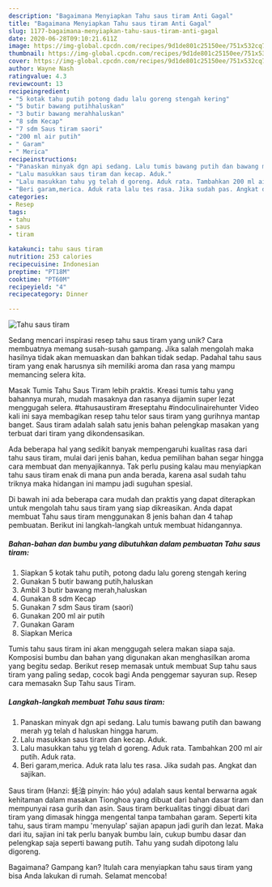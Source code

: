 ```yaml
---
description: "Bagaimana Menyiapkan Tahu saus tiram Anti Gagal"
title: "Bagaimana Menyiapkan Tahu saus tiram Anti Gagal"
slug: 1177-bagaimana-menyiapkan-tahu-saus-tiram-anti-gagal
date: 2020-06-28T09:10:21.611Z
image: https://img-global.cpcdn.com/recipes/9d1de801c25150ee/751x532cq70/tahu-saus-tiram-foto-resep-utama.jpg
thumbnail: https://img-global.cpcdn.com/recipes/9d1de801c25150ee/751x532cq70/tahu-saus-tiram-foto-resep-utama.jpg
cover: https://img-global.cpcdn.com/recipes/9d1de801c25150ee/751x532cq70/tahu-saus-tiram-foto-resep-utama.jpg
author: Wayne Nash
ratingvalue: 4.3
reviewcount: 13
recipeingredient:
- "5 kotak tahu putih potong dadu lalu goreng stengah kering"
- "5 butir bawang putihhaluskan"
- "3 butir bawang merahhaluskan"
- "8 sdm Kecap"
- "7 sdm Saus tiram saori"
- "200 ml air putih"
- " Garam"
- " Merica"
recipeinstructions:
- "Panaskan minyak dgn api sedang. Lalu tumis bawang putih dan bawang merah yg telah d haluskan hingga harum."
- "Lalu masukkan saus tiram dan kecap. Aduk."
- "Lalu masukkan tahu yg telah d goreng. Aduk rata. Tambahkan 200 ml air putih. Aduk rata."
- "Beri garam,merica. Aduk rata lalu tes rasa. Jika sudah pas. Angkat dan sajikan."
categories:
- Resep
tags:
- tahu
- saus
- tiram

katakunci: tahu saus tiram 
nutrition: 253 calories
recipecuisine: Indonesian
preptime: "PT18M"
cooktime: "PT60M"
recipeyield: "4"
recipecategory: Dinner

---
```



![Tahu saus tiram](https://img-global.cpcdn.com/recipes/9d1de801c25150ee/751x532cq70/tahu-saus-tiram-foto-resep-utama.jpg)

Sedang mencari inspirasi resep tahu saus tiram yang unik? Cara membuatnya memang susah-susah gampang. Jika salah mengolah maka hasilnya tidak akan memuaskan dan bahkan tidak sedap. Padahal tahu saus tiram yang enak harusnya sih memiliki aroma dan rasa yang mampu memancing selera kita.

Masak Tumis Tahu Saus Tiram lebih praktis. Kreasi tumis tahu yang bahannya murah, mudah masaknya dan rasanya dijamin super lezat menggugah selera. #tahusaustiram #reseptahu #indoculinairehunter Video kali ini saya membagikan resep tahu telor saus tiram yang gurihnya mantap banget. Saus tiram adalah salah satu jenis bahan pelengkap masakan yang terbuat dari tiram yang dikondensasikan.

Ada beberapa hal yang sedikit banyak mempengaruhi kualitas rasa dari tahu saus tiram, mulai dari jenis bahan, kedua pemilihan bahan segar hingga cara membuat dan menyajikannya. Tak perlu pusing kalau mau menyiapkan tahu saus tiram enak di mana pun anda berada, karena asal sudah tahu triknya maka hidangan ini mampu jadi suguhan spesial.


Di bawah ini ada beberapa cara mudah dan praktis yang dapat diterapkan untuk mengolah tahu saus tiram yang siap dikreasikan. Anda dapat membuat Tahu saus tiram menggunakan 8 jenis bahan dan 4 tahap pembuatan. Berikut ini langkah-langkah untuk membuat hidangannya.

<!--inarticleads1-->

##### Bahan-bahan dan bumbu yang dibutuhkan dalam pembuatan Tahu saus tiram:

1. Siapkan 5 kotak tahu putih, potong dadu lalu goreng stengah kering
1. Gunakan 5 butir bawang putih,haluskan
1. Ambil 3 butir bawang merah,haluskan
1. Gunakan 8 sdm Kecap
1. Gunakan 7 sdm Saus tiram (saori)
1. Gunakan 200 ml air putih
1. Gunakan  Garam
1. Siapkan  Merica


Tumis tahu saus tiram ini akan menggugah selera makan siapa saja. Komposisi bumbu dan bahan yang digunakan akan menghasilkan aroma yang begitu sedap. Berikut resep memasak untuk membuat Sup tahu saus tiram yang paling sedap, cocok bagi Anda penggemar sayuran sup. Resep cara memasakn Sup Tahu saus Tiram. 

<!--inarticleads2-->

##### Langkah-langkah membuat Tahu saus tiram:

1. Panaskan minyak dgn api sedang. Lalu tumis bawang putih dan bawang merah yg telah d haluskan hingga harum.
1. Lalu masukkan saus tiram dan kecap. Aduk.
1. Lalu masukkan tahu yg telah d goreng. Aduk rata. Tambahkan 200 ml air putih. Aduk rata.
1. Beri garam,merica. Aduk rata lalu tes rasa. Jika sudah pas. Angkat dan sajikan.


Saus tiram (Hanzi: 蚝油 pinyin: háo yóu) adalah saus kental berwarna agak kehitaman dalam masakan Tionghoa yang dibuat dari bahan dasar tiram dan mempunyai rasa gurih dan asin. Saus tiram berkualitas tinggi dibuat dari tiram yang dimasak hingga mengental tanpa tambahan garam. Seperti kita tahu, saus tiram mampu &#39;menyulap&#39; sajian apapun jadi gurih dan lezat. Maka dari itu, sajian ini tak perlu banyak bumbu lain, cukup bumbu dasar dan pelengkap saja seperti bawang putih. Tahu yang sudah dipotong lalu digoreng. 

Bagaimana? Gampang kan? Itulah cara menyiapkan tahu saus tiram yang bisa Anda lakukan di rumah. Selamat mencoba!
